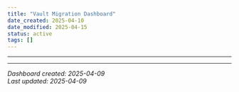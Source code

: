 ```yaml
---
title: "Vault Migration Dashboard"
date_created: 2025-04-10
date_modified: 2025-04-15
status: active
tags: []
---
```


---

---


*Dashboard created: 2025-04-09*  
*Last updated: 2025-04-09*
